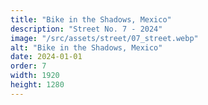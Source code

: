 ```yaml
---
title: "Bike in the Shadows, Mexico"
description: "Street No. 7 - 2024"
image: "/src/assets/street/07_street.webp"
alt: "Bike in the Shadows, Mexico"
date: 2024-01-01
order: 7
width: 1920
height: 1280
---
```


